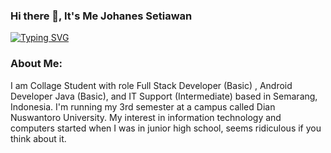 ### Hi there 👋, It's Me Johanes Setiawan

[![Typing SVG](https://readme-typing-svg.demolab.com?font=Fira+Code&pause=1000&width=435&lines=Full+Stack+Developer+(Basic);Android+Developer+Java+(Basic);IT+Support+(Intermediate))](https://git.io/typing-svg)

### About Me:
I am Collage Student with role Full Stack Developer (Basic) , Android Developer Java (Basic), and IT Support (Intermediate) based in Semarang, Indonesia. I'm running my 3rd semester at a campus called Dian Nuswantoro University. My interest in information technology and computers started when I was in junior high school, seems ridiculous if you think about it.

